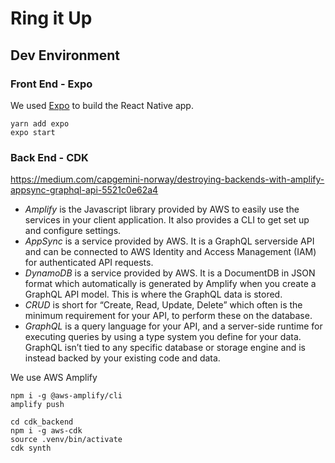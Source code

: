 # Ring it Up

## Dev Environment
### Front End - Expo
We used [Expo](https://expo.io/) to build the React Native app.
```
yarn add expo
expo start
```
### Back End - CDK

https://medium.com/capgemini-norway/destroying-backends-with-amplify-appsync-graphql-api-5521c0e62a4
- *Amplify* is the Javascript library provided by AWS to easily use the services in your client application. It also provides a CLI to get set up and configure settings.
- *AppSync* is a service provided by AWS. It is a GraphQL serverside API and can be connected to AWS Identity and Access Management (IAM) for authenticated API requests.
- *DynamoDB* is a service provided by AWS. It is a DocumentDB in JSON format which automatically is generated by Amplify when you create a GraphQL API model. This is where the GraphQL data is stored.
- *CRUD* is short for “Create, Read, Update, Delete” which often is the minimum requirement for your API, to perform these on the database.
- *GraphQL* is a query language for your API, and a server-side runtime for executing queries by using a type system you define for your data. GraphQL isn’t tied to any specific database or storage engine and is instead backed by your existing code and data.

We use AWS Amplify
```
npm i -g @aws-amplify/cli
amplify push
```

```
cd cdk_backend
npm i -g aws-cdk
source .venv/bin/activate
cdk synth
```
